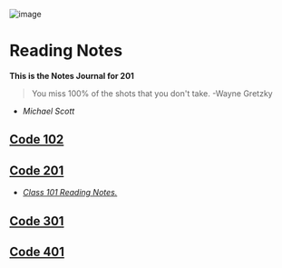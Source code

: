 ![image](https://scontent-sea1-1.xx.fbcdn.net/v/t1.0-1/p160x160/11998988_10153213309728165_2169761095942928948_n.jpg?_nc_cat=108&_nc_sid=dbb9e7&_nc_ohc=3v6CcTe89I8AX9Zb2iq&_nc_ht=scontent-sea1-1.xx&_nc_tp=6&oh=e2c993cc54c1543b41b302bad585a854&oe=5E94E422)

# Reading Notes


**This is the Notes Journal for 201** 


>You miss 100% of the shots that you don't take. -Wayne Gretzky


- _Michael Scott_
  


## [Code 102]()

## [Code 201]()
- [_Class 101 Reading Notes._](https://garhettm.github.io/GarhettM-reading-notes/class-01) 

## [Code 301]()

## [Code 401]()

